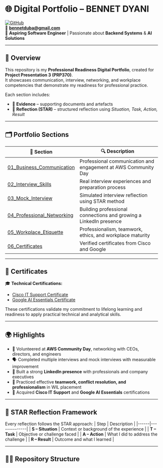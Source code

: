 # 🌐 Digital Portfolio – BENNET DYANI

[![GitHub](https://img.shields.io/badge/GitHub-Portfolio-blue?logo=github)](https://github.com/)  
📧 **bennetduba@gmail.com**  
💼 **Aspiring Software Engineer** | Passionate about **Backend Systems** & **AI Solutions**

---

## 🧭 Overview

This repository is my **Professional Readiness Digital Portfolio**, created for **Project Presentation 3 (PRP370)**.  
It showcases communication, interview, networking, and workplace competencies that demonstrate my readiness for professional practice.

Each section includes:  
- 📁 **Evidence** – supporting documents and artefacts  
- 🧠 **Reflection (STAR)** – structured reflection using *Situation, Task, Action, Result*

---

## 🗂️ Portfolio Sections

| 📘 Section | 🔍 Description |
|------------|----------------|
| [01_Business_Communication](./01_Business_Communication) | Professional communication and engagement at AWS Community Day |
| [02_Interview_Skills](./02_Interview_Skills) | Real interview experiences and preparation process |
| [03_Mock_Interview](./03_Mock_Interview) | Simulated interview reflection using STAR method |
| [04_Professional_Networking](./04_Professional_Networking) | Building professional connections and growing a LinkedIn presence |
| [05_Workplace_Etiquette](./05_Workplace_Etiquette) | Professionalism, teamwork, ethics, and workplace maturity |
| [06_Certificates](./06_Certificates) | Verified certificates from Cisco and Google |

---

## 🧾 Certificates

🎓 **Technical Certifications:**
- [Cisco IT Support Certificate](./06_Certificates/cisco_it_support_certificate.pdf)
- [Google AI Essentials Certificate](./06_Certificates/google_ai_essentials_certificate.pdf)

These certifications validate my commitment to lifelong learning and readiness to apply practical technical and analytical skills.

---

## 🌍 Highlights

- 🏢 Volunteered at **AWS Community Day**, networking with CEOs, directors, and engineers  
- 🗣️ Completed multiple interviews and mock interviews with measurable improvement  
- 💬 Built a strong **LinkedIn presence** with professionals and company executives  
- 🤝 Practiced effective **teamwork, conflict resolution, and professionalism** in WIL placement  
- 🧠 Acquired **Cisco IT Support** and **Google AI Essentials** certifications  

---

## 🧩 STAR Reflection Framework

Every reflection follows the STAR approach:
| Step | Description |
|------|--------------|
| **S – Situation** | Context or background of the experience |
| **T – Task** | Objective or challenge faced |
| **A – Action** | What I did to address the challenge |
| **R – Result** | Outcome and what I learned |

---

## 🧑‍💻 Repository Structure

